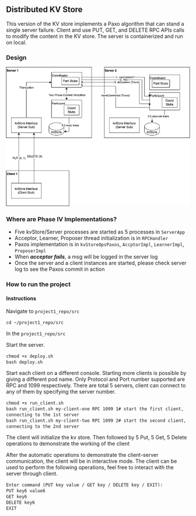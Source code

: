 ## Distributed KV Store
This version of the KV store implements a Paxo algorithm that can stand a single server failure.
Client and use PUT, GET, and DELETE RPC APIs calls to modify the content in the KV store.
The server is containerized and run on local.

### Design
![distributed_kvstore](./distributed_kvStore_design-FlowChart.drawio.png)

### Where are Phase IV Implementations?
- Five kvStore/Server processes are started as 5 processes in `ServerApp`
- Acceptor, Learner, Proposer thread initialization is in `RPCHandler`
- Paxos implementation is in `kvStoreOpsPaxos`, `AccptorImpl`, `LearnerImpl`, `ProposerImpl`
- When ***acceptor fails***, a msg will be logged in the server log
- Once the server and a client instances are started, please check server log to see the Paxos commit in action

### How to run the project
#### Instructions
Navigate to `project1_repo/src`
```shell
cd ~/project1_repo/src
```

In the `project1_repo/src`

Start the server.
```shell
chmod +x deploy.sh
bash deploy.sh
```

Start each client on a different console. Starting more clients is possible by giving a different pod name. Only Protocol and Port number supported are RPC and 1099 respectively. There are total 5 servers, client can connect to any of them by specifying the server number.
```shell
chmod +x run_client.sh
bash run_client.sh my-client-one RPC 1099 1# start the first client, connecting to the 1st server
bash run_client.sh my-client-two RPC 1099 2# start the second client, connecting to the 2nd server
```

The client will initialize the kv store. Then followed by 5 Put, 5 Get, 5 Delete operations to demonstrate the 
working of the client

After the automatic operations to demonstrate the client-server communication, the client will be in interactive mode. The client can be used to perform the following operations, feel free to interact with the server through client.
```shell
Enter command (PUT key value / GET key / DELETE key / EXIT): 
PUT key6 value6
GET key6
DELETE key6
EXIT
```